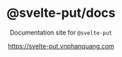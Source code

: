 <div align="center">

# @svelte-put/docs

Documentation site for `@svelte-put`

https://svelte-put.vnphanquang.com

</div>
